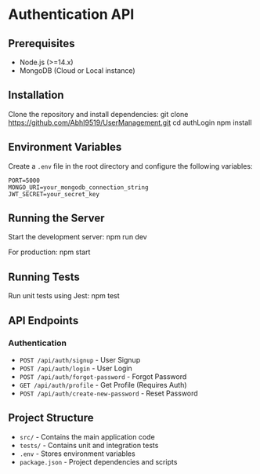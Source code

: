 # Authentication API

## Prerequisites

- Node.js (>=14.x)
- MongoDB (Cloud or Local instance)

## Installation

Clone the repository and install dependencies:
git clone https://github.com/AbhI9519/UserManagement.git
cd authLogin
npm install

## Environment Variables

Create a `.env` file in the root directory and configure the following variables:

```
PORT=5000
MONGO_URI=your_mongodb_connection_string
JWT_SECRET=your_secret_key
```

## Running the Server

Start the development server:
npm run dev

For production:
npm start

## Running Tests

Run unit tests using Jest:
npm test

## API Endpoints

### Authentication

- `POST /api/auth/signup` - User Signup
- `POST /api/auth/login` - User Login
- `POST /api/auth/forgot-password` - Forgot Password
- `GET /api/auth/profile` - Get Profile (Requires Auth)
- `POST /api/auth/create-new-password` - Reset Password

## Project Structure

- `src/` - Contains the main application code
- `tests/` - Contains unit and integration tests
- `.env` - Stores environment variables
- `package.json` - Project dependencies and scripts
